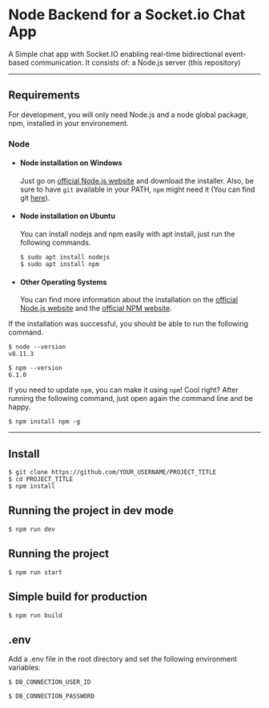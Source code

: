 # Node Backend for a Socket.io Chat App

A Simple chat app with Socket.IO enabling real-time bidirectional event-based communication. It consists of: a Node.js server (this repository)

---
## Requirements

For development, you will only need Node.js and a node global package, npm, installed in your environement.

### Node
- #### Node installation on Windows

  Just go on [official Node.js website](https://nodejs.org/) and download the installer.
Also, be sure to have `git` available in your PATH, `npm` might need it (You can find git [here](https://git-scm.com/)).

- #### Node installation on Ubuntu

  You can install nodejs and npm easily with apt install, just run the following commands.

      $ sudo apt install nodejs
      $ sudo apt install npm

- #### Other Operating Systems
  You can find more information about the installation on the [official Node.js website](https://nodejs.org/) and the [official NPM website](https://npmjs.org/).

If the installation was successful, you should be able to run the following command.

    $ node --version
    v8.11.3

    $ npm --version
    6.1.0

If you need to update `npm`, you can make it using `npm`! Cool right? After running the following command, just open again the command line and be happy.

    $ npm install npm -g


---

## Install

    $ git clone https://github.com/YOUR_USERNAME/PROJECT_TITLE
    $ cd PROJECT_TITLE
    $ npm install

## Running the project in dev mode

    $ npm run dev

## Running the project

    $ npm run start

## Simple build for production

    $ npm run build

## .env

Add a .env file in the root directory and set the following environment variables:

    $ DB_CONNECTION_USER_ID

    $ DB_CONNECTION_PASSWORD
